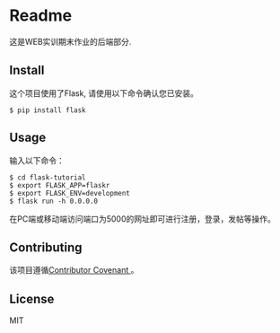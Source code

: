 # Readme  
这是WEB实训期末作业的后端部分.  
## Install  
这个项目使用了Flask, 请使用以下命令确认您已安装。  
```
$ pip install flask  
```  
## Usage  
输入以下命令：  
```
$ cd flask-tutorial
$ export FLASK_APP=flaskr  
$ export FLASK_ENV=development  
$ flask run -h 0.0.0.0 
```  
在PC端或移动端访问端口为5000的网址即可进行注册，登录，发帖等操作。  
## Contributing  
该项目遵循[Contributor Covenant ](https://www.contributor-covenant.org/version/1/3/0/code-of-conduct/)。  
## License  
MIT
